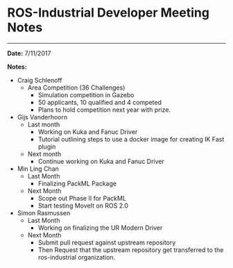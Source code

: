 
# ROS-Industrial Developer Meeting Notes

----------
**Date:** 7/11/2017

**Notes:**

- Craig Schlenoff
    - Area Competition (36 Challenges)
        - Simulation competition in Gazebo
        - 50 applicants, 10 qualified and 4 competed
        - Plans to hold competition next year with prize.
- Gijs Vanderhoorn
    - Last month
        - Working on Kuka and Fanuc Driver
        - Tutorial outlining steps to use a docker image for creating IK Fast plugin
    - Next month
        - Continue working on Kuka and Fanuc Driver
- Min Ling Chan
    - Last Month
        - Finalizing PackML Package
    - Next Month
        - Scope out Phase II for PackML
        - Start testing MoveIt on ROS 2.0
- Simon Rasmussen
    - Last Month
        - Working on finalizing the UR Modern Driver
    - Next Month
        - Submit pull request against upstream repository
        - Then Request that the upstream repository get transferred to the ros-industrial organization.
